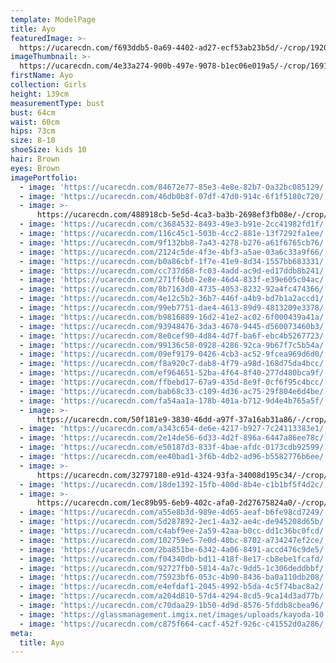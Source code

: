```yaml
---
template: ModelPage
title: Ayo
featuredImage: >-
  https://ucarecdn.com/f693ddb5-0a69-4402-ad27-ecf53ab23b5d/-/crop/1920x972/0,0/-/preview/
imageThumbnail: >-
  https://ucarecdn.com/4e33a274-900b-497e-9078-b1ec06e019a5/-/crop/1691x1629/401,0/-/preview/
firstName: Ayo
collection: Girls
height: 139cm
measurementType: bust
bust: 64cm
waist: 60cm
hips: 73cm
size: 8-10
shoeSize: kids 10
hair: Brown
eyes: Brown
imagePortfolio:
  - image: 'https://ucarecdn.com/84672e77-85e3-4e8e-82b7-0a32bc085129/'
  - image: 'https://ucarecdn.com/46db0b8f-07df-47d0-914c-6f1f5180c720/'
  - image: >-
      https://ucarecdn.com/488918cb-5e5d-4ca3-ba3b-2698ef3fb08e/-/crop/1372x1100/278,0/-/preview/
  - image: 'https://ucarecdn.com/c3684532-8493-49e3-b91e-2cc41982fd1f/'
  - image: 'https://ucarecdn.com/116c45c1-503b-4cc2-881e-13f7292fa1ee/'
  - image: 'https://ucarecdn.com/9f132bb8-7a43-4278-b276-a61f6765cb76/'
  - image: 'https://ucarecdn.com/2124c5de-4f3e-4bf3-a5ae-03a6c33a9f66/'
  - image: 'https://ucarecdn.com/b0a86cbf-1f7e-41e9-8d34-1557bb683331/'
  - image: 'https://ucarecdn.com/cc737d68-fc03-4add-ac9d-ed17ddb8b241/'
  - image: 'https://ucarecdn.com/271ff6b0-2e8e-46d4-833f-e39e605c04ac/'
  - image: 'https://ucarecdn.com/8b7163d0-4735-4053-8232-92a4fc474366/'
  - image: 'https://ucarecdn.com/4e12c5b2-36b7-446f-a4b9-bd7b1a2accd1/'
  - image: 'https://ucarecdn.com/99eb7751-dae4-4613-89d9-4813209e3378/'
  - image: 'https://ucarecdn.com/b9816889-16d2-41e2-ac02-6f000439a41a/'
  - image: 'https://ucarecdn.com/93948476-3da3-4670-9445-d560073460b3/'
  - image: 'https://ucarecdn.com/8e0cef90-4d84-4d7f-ba6f-ebc4b5267723/'
  - image: 'https://ucarecdn.com/99136c58-0928-4286-92ca-9b67f7c5b54a/'
  - image: 'https://ucarecdn.com/09ef9179-0426-4cb3-ac52-9fcea969d6d0/'
  - image: 'https://ucarecdn.com/f8a920c7-dab8-4f79-a98d-168d75da4bcc/'
  - image: 'https://ucarecdn.com/ef964651-52ba-4f64-8f40-277d480bca9f/'
  - image: 'https://ucarecdn.com/ffbebd17-67a9-435d-8e9f-0cf6f95c4bcc/'
  - image: 'https://ucarecdn.com/bab68c33-c109-4d36-ac75-29f804e6d4be/'
  - image: 'https://ucarecdn.com/fa54aa1a-178b-401a-b712-9d4e4b765a5f/'
  - image: >-
      https://ucarecdn.com/50f181e9-3830-46dd-a97f-37a16ab31a86/-/crop/476x375/0,0/-/preview/
  - image: 'https://ucarecdn.com/a343c654-de6e-4217-b927-7c24113383e1/'
  - image: 'https://ucarecdn.com/2e14de56-6d33-4d2f-896a-6447a86ee78c/'
  - image: 'https://ucarecdn.com/e50187d3-833f-4bae-afdc-0173cdb92599/'
  - image: 'https://ucarecdn.com/ee40bad1-3f6b-4db2-ad96-b5582776b6ee/'
  - image: >-
      https://ucarecdn.com/32797180-e91d-4324-93fa-34008d195c34/-/crop/920x960/0,0/-/preview/
  - image: 'https://ucarecdn.com/18de1392-15fb-400d-8b4e-c1b1bf5f4d2c/'
  - image: >-
      https://ucarecdn.com/1ec89b95-6eb9-402c-afa0-2d27675824a0/-/crop/630x957/0,0/-/preview/
  - image: 'https://ucarecdn.com/a55e8b3d-989e-4d65-aeaf-b6fe98cd7249/'
  - image: 'https://ucarecdn.com/5d287892-2ec1-4a32-ae4c-de945208d65b/'
  - image: 'https://ucarecdn.com/c4abf9ee-2a59-42aa-b0cc-dd1c36bc0fcd/'
  - image: 'https://ucarecdn.com/102759e5-7e0d-40bc-8702-a734247ef2ce/'
  - image: 'https://ucarecdn.com/2ba851be-6342-4a06-8491-accd476c9de5/'
  - image: 'https://ucarecdn.com/f04340db-bd11-418f-8e17-cb8ebe1fcafd/'
  - image: 'https://ucarecdn.com/92727fb0-5814-4a7c-9dd5-1c306deddbbf/'
  - image: 'https://ucarecdn.com/75923bf6-053c-4b90-8436-ba0a110db208/'
  - image: 'https://ucarecdn.com/e4efdaf1-2045-4992-b5da-4c5f74bac8a2/'
  - image: 'https://ucarecdn.com/a204d810-57d4-4294-8cd5-9ca14d3ad77b/'
  - image: 'https://ucarecdn.com/c70daa29-1b50-4d9d-8576-5fddb8cbea96/'
  - image: 'https://glassmanagement.imgix.net/images/uploads/kayoda-10.jpg'
  - image: 'https://ucarecdn.com/c875f664-cacf-452f-926c-c41552d0a286/'
meta:
  title: Ayo
---
```


